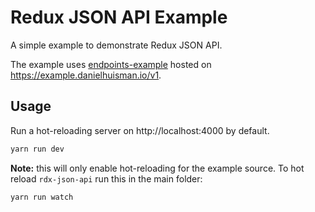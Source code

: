 # Redux JSON API Example

A simple example to demonstrate Redux JSON API.

The example uses [endpoints-example](https://github.com/DanielHuisman/endpoints-example) hosted on https://example.danielhuisman.io/v1.

## Usage
Run a hot-reloading server on http://localhost:4000 by default.
```bash
yarn run dev
```
**Note:** this will only enable hot-reloading for the example source. To hot reload `rdx-json-api` run this in the main folder:
```bash
yarn run watch
```
